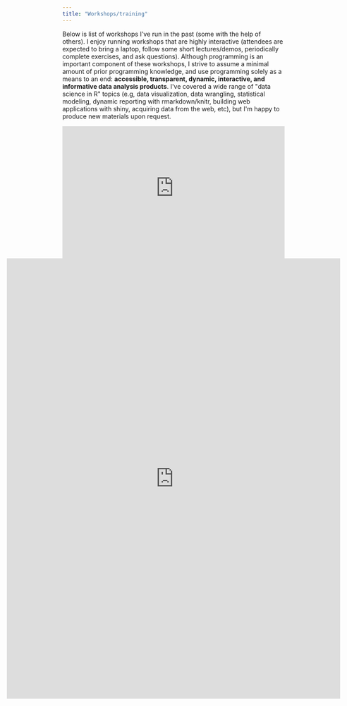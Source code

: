 ```yaml
---
title: "Workshops/training"
---
```


Below is list of workshops I've run in the past (some with the help of others). I enjoy running workshops that are highly interactive (attendees are expected to bring a laptop, follow some short lectures/demos, periodically complete exercises, and ask questions). Although programming is an important component of these workshops, I strive to assume a minimal amount of prior programming knowledge, and use programming solely as a means to an end: **accessible, transparent, dynamic, interactive, and informative data analysis products**. I've covered a wide range of "data science in R" topics (e.g, data visualization, data wrangling, statistical modeling, dynamic reporting with rmarkdown/knitr, building web applications with shiny, acquiring data from the web, etc), but I'm happy to produce new materials upon request.

<iframe width="100%" height="300" frameborder="0" src="https://carsonsievert.typeform.com/to/FKUSbW?typeform-embed=embed-widget" ></iframe>


<div style="position:relative; left:-25%">
 <iframe src="https://workshops.cpsievert.me" width="150%" height=1000 seamless="seamless" frameBorder="0"></iframe>
</div>